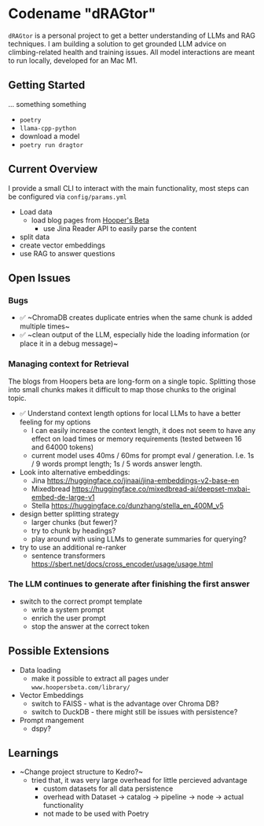 # Codename "dRAGtor"

`dRAGtor` is a personal project to get a better understanding of LLMs and RAG techniques.
I am building a solution to get grounded LLM advice on climbing-related health and training issues.
All model interactions are meant to run locally, developed for an Mac M1.

## Getting Started
... something something 

- `poetry`
- `llama-cpp-python`
- download a model
- `poetry run dragtor` 

## Current Overview

I provide a small CLI to interact with the main functionality, most steps can be configured via `config/params.yml`

- Load data
    - load blog pages from [Hooper's Beta](www.hoopersbeta.com)
        - use Jina Reader API to easily parse the content
- split data
- create vector embeddings
- use RAG to answer questions

## Open Issues

### Bugs

- ✅ ~ChromaDB creates duplicate entries when the same chunk is added multiple times~
- ✅ ~clean output of the LLM, especially hide the loading information (or place it in a debug message)~

### Managing context for Retrieval

The blogs from Hoopers beta are long-form on a single topic. Splitting those into small chunks makes it difficult to map those chunks to the original topic.

- ✅ Understand context length options for local LLMs to have a better feeling for my options
    - I can easily increase the context length, it does not seem to have any effect on load times or memory requirements (tested between 16 and 64000 tokens)
    - current model uses 40ms / 60ms for prompt eval / generation. I.e. 1s / 9 words prompt length; 1s / 5 words answer length.
- Look into alternative embeddings:
    - Jina https://huggingface.co/jinaai/jina-embeddings-v2-base-en
    - Mixedbread https://huggingface.co/mixedbread-ai/deepset-mxbai-embed-de-large-v1
    - Stella https://huggingface.co/dunzhang/stella_en_400M_v5
- design better splitting strategy
    - larger chunks (but fewer)?
    - try to chunk by headings?
    - play around with using LLMs to generate summaries for querying?
- try to use an additional re-ranker
    - sentence transformers https://sbert.net/docs/cross_encoder/usage/usage.html


### The LLM continues to generate after finishing the first answer

- switch to the correct prompt template
    - write a system prompt
    - enrich the user prompt
    - stop the answer at the correct token

## Possible Extensions

- Data loading
    - make it possible to extract all pages under `www.hoopersbeta.com/library/`
- Vector Embeddings
    - switch to FAISS - what is the advantage over Chroma DB?
    - switch to DuckDB - there might still be issues with persistence?
- Prompt mangement
    - dspy?

## Learnings

- ~Change project structure to Kedro?~
    - tried that, it was very large overhead for little percieved advantage
        - custom datasets for all data persistence
        - overhead with Dataset -> catalog -> pipeline -> node -> actual functionality
        - not made to be used with Poetry

